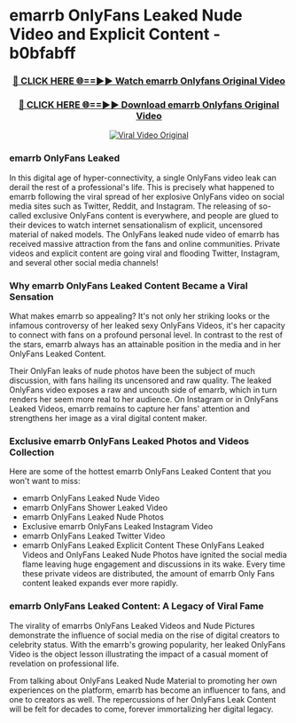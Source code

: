 # emarrb OnlyFans Leaked Nude Video and Explicit Content - b0bfabff

<div align="center">

### [🔴 CLICK HERE 🌐==►► Watch emarrb Onlyfans Original Video](https://aff.leakpic.com/?utm_medium=9dac6e3e92780789e695eb65dc45befdb20081c8&utm_campaign=Link_for_leakpic_com)

### [🔴 CLICK HERE 🌐==►► Download emarrb Onlyfans Original Video](https://aff.leakpic.com/?utm_medium=9dac6e3e92780789e695eb65dc45befdb20081c8&utm_campaign=Link_for_leakpic_com)

[![Viral Video Original](https://i.ibb.co.com/xMMVF88/686577567.gif)](https://aff.leakpic.com/?utm_medium=9dac6e3e92780789e695eb65dc45befdb20081c8&utm_campaign=Link_for_leakpic_com)

</div>

### emarrb OnlyFans Leaked
In this digital age of hyper-connectivity, a single OnlyFans video leak can derail the rest of a professional's life. This is precisely what happened to emarrb following the viral spread of her explosive OnlyFans video on social media sites such as Twitter, Reddit, and Instagram. The releasing of so-called exclusive OnlyFans content is everywhere, and people are glued to their devices to watch internet sensationalism of explicit, uncensored material of naked models. 
The OnlyFans leaked nude video of emarrb has received massive attraction from the fans and online communities. Private videos and explicit content are going viral and flooding Twitter, Instagram, and several other social media channels!

### Why emarrb OnlyFans Leaked Content Became a Viral Sensation
What makes emarrb so appealing? It's not only her striking looks or the infamous controversy of her leaked sexy OnlyFans Videos, it's her capacity to connect with fans on a profound personal level. In contrast to the rest of the stars, emarrb always has an attainable position in the media and in her OnlyFans Leaked Content.

Their OnlyFan leaks of nude photos have been the subject of much discussion, with fans hailing its uncensored and raw quality. The leaked OnlyFans video exposes a raw and uncouth side of emarrb, which in turn renders her seem more real to her audience. On Instagram or in OnlyFans Leaked Videos, emarrb remains to capture her fans' attention and strengthens her image as a viral digital content maker.

### Exclusive emarrb OnlyFans Leaked Photos and Videos Collection
Here are some of the hottest emarrb OnlyFans Leaked Content that you won't want to miss:
- emarrb OnlyFans Leaked Nude Video
- emarrb OnlyFans Shower Leaked Video
- emarrb OnlyFans Leaked Nude Photos
- Exclusive emarrb OnlyFans Leaked Instagram Video
- emarrb OnlyFans Leaked Twitter Video
- emarrb OnlyFans Leaked Explicit Content
These OnlyFans Leaked Videos and OnlyFans Leaked Nude Photos have ignited the social media flame leaving huge engagement and discussions in its wake. Every time these private videos are distributed, the amount of emarrb Only Fans content leaked expands ever more rapidly.

### emarrb OnlyFans Leaked Content: A Legacy of Viral Fame
The virality of emarrbs OnlyFans Leaked Videos and Nude Pictures demonstrate the influence of social media on the rise of digital creators to celebrity status. With the emarrb's growing popularity, her leaked OnlyFans Video is the object lesson illustrating the impact of a casual moment of revelation on professional life.

From talking about OnlyFans Leaked Nude Material to promoting her own experiences on the platform, emarrb has become an influencer to fans, and one to creators as well. The repercussions of her OnlyFans Leak Content will be felt for decades to come, forever immortalizing her digital legacy.
